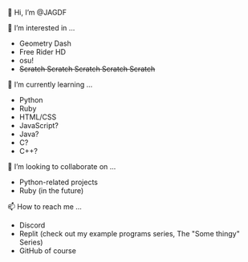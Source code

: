 👋 Hi, I’m @JAGDF

👀 I’m interested in ...
- Geometry Dash
- Free Rider HD
- osu!
- ~~Scratch Scratch Scratch Scratch Scratch~~

🌱 I’m currently learning ...
- Python
- Ruby
- HTML/CSS
- JavaScript?
- Java?
- C?
- C++?

💞️ I’m looking to collaborate on ...
- Python-related projects
- Ruby (in the future)

📫 How to reach me ...
- Discord
- Replit (check out my example programs series, The "Some thingy" Series)
- GitHub of course

<!---
JAGDF/JAGDF is a ✨ special ✨ repository because its `README.md` (this file) appears on your GitHub profile.
You can click the Preview link to take a look at your changes.
--->
